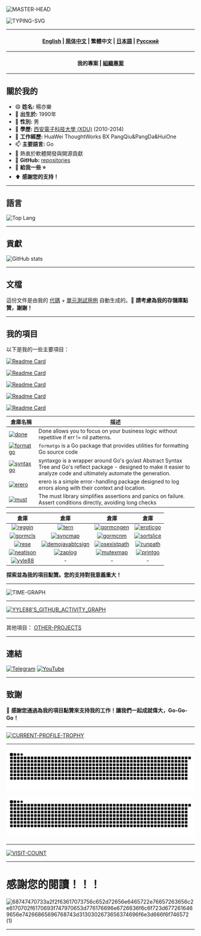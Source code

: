 ![MASTER-HEAD](https://user-images.githubusercontent.com/74038190/213910845-af37a709-8995-40d6-be59-724526e3c3d7.gif)

![TYPING-SVG](https://readme-typing-svg.demolab.com?font=Fira+Code&size=33&pause=1000&color=EBE912&width=999&lines=Hi+there+%F0%9F%91%8B%2C+Welcome+to+my+Page+%F0%9F%91%8B%2C+I'm+yyle88)

---

<!-- 这是一个注释，它不会在渲染时显示出来，这是语言选择的起始位置 -->

<h4 align="center"><a href="./README.md">English</a> | <a href="./README.zh.md">简体中文</a> | <strong>繁體中文</strong> | <a href="./README.ja.md">日本語</a> | <a href="./README.ru.md">Русский</a></h4>

<!-- 这是一个注释，它不会在渲染时显示出来，这是语言选择的终止位置 -->

---

<h4 align="center"><strong>我的專案</strong> | <a href="./profile/README.md">組織專案</a></h4>

---

## 關於我的

- 😄 **姓名:** 楊亦樂
- 🔭 **出生於:** 1990年
- 🌱 **性別:** 男
- 👯 **學歷:** [西安電子科技大學 (XDU)](https://www.xidian.edu.cn/) (2010-2014)
- 💼 **工作經歷:** HuaWei ThoughtWorks BX PangQiu&PangDa&HuiOne
- 📫 **主要語言:** Go
- 💬 熱衷於軟體開發與開源貢獻
- 🔗 **GitHub:** [repositories](https://github.com/yyle88?tab=repositories&type=public&sort=stargazers)
- 🌟 **給我一些 ⭐**
- ⬆️ **感謝您的支持！**

---

## 語言

![Top Lang](https://github-readme-stats.vercel.app/api/top-langs/?username=yyle88&hide=html)

---

## 貢獻

![GitHub stats](https://github-readme-stats.vercel.app/api?username=yyle88&show_icons=true&theme=radical&show=reviews,prs_merged,prs_merged_percentage&hide=contribs)

---

## 文檔

這份文件是由我的 [代碼](yyle88.go) + [單元測試用例](yyle88_test.go) 自動生成的。🌟 **請考慮為我的存儲庫點贊，謝謝！**

---

## 我的項目

以下是我的一些主要項目：

<!-- 这是一个注释，它不会在渲染时显示出来，这是项目列表的起始位置 -->

[![Readme Card](https://github-readme-stats.vercel.app/api/pin/?username=yyle88&repo=gobtcsign&theme=discord_old_blurple)](https://github.com/yyle88/gobtcsign)

[![Readme Card](https://github-readme-stats.vercel.app/api/pin/?username=yyle88&repo=sure&theme=shadow_red)](https://github.com/yyle88/sure)

[![Readme Card](https://github-readme-stats.vercel.app/api/pin/?username=yyle88&repo=gormmom&theme=aura_dark)](https://github.com/yyle88/gormmom)

[![Readme Card](https://github-readme-stats.vercel.app/api/pin/?username=yyle88&repo=osexec&theme=ocean_dark)](https://github.com/yyle88/osexec)

[![Readme Card](https://github-readme-stats.vercel.app/api/pin/?username=yyle88&repo=gotrontrx&theme=blue-green)](https://github.com/yyle88/gotrontrx)


| 倉庫名稱 | 描述 |
|--------|--------|
| [![done](https://img.shields.io/badge/done-%23ADFF2F.svg?style=flat&logoColor=white)](https://github.com/yyle88/done) | Done allows you to focus on your business logic without repetitive if err != nil patterns. |
| [![formatgo](https://img.shields.io/badge/formatgo-%23FF6347.svg?style=flat&logoColor=white)](https://github.com/yyle88/formatgo) | `formatgo` is a Go package that provides utilities for formatting Go source code |
| [![syntaxgo](https://img.shields.io/badge/syntaxgo-%23FF6347.svg?style=flat&logoColor=white)](https://github.com/yyle88/syntaxgo) | syntaxgo is a wrapper around Go's go/ast Abstract Syntax Tree and Go's reflect package - designed to make it easier to analyze code and ultimately automate the generation. |
| [![erero](https://img.shields.io/badge/erero-%2335A8D5.svg?style=flat&logoColor=white)](https://github.com/yyle88/erero) | erero is a simple error-handling package designed to log errors along with their context and location. |
| [![must](https://img.shields.io/badge/must-%23FF4500.svg?style=flat&logoColor=white)](https://github.com/yyle88/must) | The must library simplifies assertions and panics on failure. Assert conditions directly, avoiding long checks |


| 倉庫 | 倉庫 | 倉庫 | 倉庫 |
| :--: | :--: | :--: | :--: |
|[![reggin](https://img.shields.io/badge/reggin-%23DC143C.svg?style=flat&logoColor=white)](https://github.com/yyle88/reggin) | [![tern](https://img.shields.io/badge/tern-%237D4B91.svg?style=flat&logoColor=white)](https://github.com/yyle88/tern) | [![gormcngen](https://img.shields.io/badge/gormcngen-%23FF5733.svg?style=flat&logoColor=white)](https://github.com/yyle88/gormcngen) | [![eroticgo](https://img.shields.io/badge/eroticgo-%23FF4500.svg?style=flat&logoColor=white)](https://github.com/yyle88/eroticgo) | 
|[![gormcls](https://img.shields.io/badge/gormcls-%2320B2AA.svg?style=flat&logoColor=white)](https://github.com/yyle88/gormcls) | [![syncmap](https://img.shields.io/badge/syncmap-%23ADFF2F.svg?style=flat&logoColor=white)](https://github.com/yyle88/syncmap) | [![gormcnm](https://img.shields.io/badge/gormcnm-%2332CD32.svg?style=flat&logoColor=white)](https://github.com/yyle88/gormcnm) | [![sortslice](https://img.shields.io/badge/sortslice-%23FFD700.svg?style=flat&logoColor=white)](https://github.com/yyle88/sortslice) | 
|[![rese](https://img.shields.io/badge/rese-%2395C59D.svg?style=flat&logoColor=white)](https://github.com/yyle88/rese) | [![demojavabtcsign](https://img.shields.io/badge/demojavabtcsign-%23F7931E.svg?style=flat&logoColor=white)](https://github.com/yyle88/demojavabtcsign) | [![osexistpath](https://img.shields.io/badge/osexistpath-%2335A8D5.svg?style=flat&logoColor=white)](https://github.com/yyle88/osexistpath) | [![runpath](https://img.shields.io/badge/runpath-%232E8B57.svg?style=flat&logoColor=white)](https://github.com/yyle88/runpath) | 
|[![neatjson](https://img.shields.io/badge/neatjson-%23FF6347.svg?style=flat&logoColor=white)](https://github.com/yyle88/neatjson) | [![zaplog](https://img.shields.io/badge/zaplog-%23F2D330.svg?style=flat&logoColor=white)](https://github.com/yyle88/zaplog) | [![mutexmap](https://img.shields.io/badge/mutexmap-%23F09F3B.svg?style=flat&logoColor=white)](https://github.com/yyle88/mutexmap) | [![printgo](https://img.shields.io/badge/printgo-%238A2BE2.svg?style=flat&logoColor=white)](https://github.com/yyle88/printgo) | 
|[![yyle88](https://img.shields.io/badge/yyle88-%2391C4A4.svg?style=flat&logoColor=white)](https://github.com/yyle88/yyle88) | - | - | - | 


<!-- 这是一个注释，它不会在渲染时显示出来，这是项目列表的终止位置 -->

**探索並為我的項目點贊。您的支持對我意義重大！**

---

![TIME-GRAPH](http://github-profile-summary-cards.vercel.app/api/cards/productive-time?username=yyle88&theme=radical&utcOffset=8.00)

---

[![YYLE88'S_GITHUB_ACTIVITY_GRAPH](https://github-readme-activity-graph.vercel.app/graph?username=yyle88)](https://github.com/yyle88)

---

其他項目： [OTHER-PROJECTS](OTHERS.md)

---

## 連結

[![Telegram](https://img.shields.io/badge/-Telegram-f5e0dc?style=for-the-badge&logo=telegram&logoColor=27A0D9)](https://t.me/yyle88)
[![YouTube](https://img.shields.io/badge/-YouTube-f2cdcd?style=for-the-badge&logo=YouTube&logoColor=FF0000)](https://www.youtube.com/@%E6%9D%A8%E4%BA%A6%E4%B9%901990/videos)

---

## 致謝

🌟 **感謝您通過為我的項目點贊來支持我的工作！讓我們一起成就偉大，Go-Go-Go！**

---

[![CURRENT-PROFILE-TROPHY](https://github-profile-trophy.vercel.app/?username=yyle88)](https://github.com/yyle88)

---

![github contribution grid snake animation](https://raw.githubusercontent.com/yyle88/yyle88/snake/github-contribution-grid-snake-dark.svg#gh-dark-mode-only)

![github contribution grid snake animation](https://raw.githubusercontent.com/yyle88/yyle88/snake/github-contribution-grid-snake.svg#gh-light-mode-only)

---

[![VISIT-COUNT](https://visitcount.itsvg.in/api?id=yyle88&label=profile-views&pretty=true)](https://visitcount.itsvg.in)

---

# 感謝您的閱讀！！！
![68747470733a2f2f63617073756c652d72656e6465722e76657263656c2e6170702f6170693f747970653d776176696e6726636f6c6f723d6772616469656e74266865696768743d3130302673656374696f6e3d666f6f746572 (1)](https://github.com/user-attachments/assets/e599b0c5-b812-4e11-908a-2bdec8c97c5f)

---
